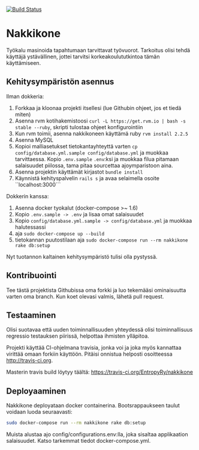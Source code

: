 [![Build Status](https://travis-ci.org/EntropyRy/nakkikone.svg)](https://travis-ci.org/EntropyRy/nakkikone)

# Nakkikone

Työkalu masinoida tapahtumaan tarvittavat työvuorot. Tarkoitus olisi tehdä käyttäjä ystävällinen, jottei tarvitsi korkeakoulututkintoa tämän käyttämiseen.

## Kehitysympäristön asennus

Ilman dokkeria:

1. Forkkaa ja kloonaa projekti itsellesi (lue Githubin ohjeet, jos et tiedä
   miten)
2. Asenna rvm kotihakemistoosi ```curl -L https://get.rvm.io | bash -s stable --ruby```, 
   skripti tulostaa ohjeet konfigurointiin
3. Kun rvm toimii, asenna nakkikoneen käyttämä ruby ```rvm install 2.2.5```
4. Asenna MySQL
5. Kopioi malliasetukset tietokantayhteyttä varten ```cp config/database.yml.sample config/database.yml``` ja muokkaa tarvittaessa. Kopio `.env.sample` `.env`:ksi ja muokkaa filua pitamaan salaisuudet piilossa, tama pitaa sourcettaa ajoymparistoon aina.
6. Asenna projektin käyttämät kirjastot ```bundle install```
7. Käynnistä kehityspalvelin ```rails s``` ja avaa selaimella osoite ``localhost:3000```

Dokkerin kanssa:

1. Asenna docker tyokalut (docker-compose >~ 1.6)
2. Kopio `.env.sample -> .env` ja lisaa omat salaisuudet
3. Kopio `config/database.yml.sample -> config/database.yml` ja muokkaa halutessassi
3. aja ```sudo docker-compose up --build```
4. tietokannan puutostilaan aja ```sudo docker-compose run --rm nakkikone rake db:setup```

Nyt tuotannon kaltainen kehitysympäristö tulisi olla pystyssä.

## Kontribuointi

Tee tästä projektista Githubissa oma forkki ja luo tekemääsi ominaisuutta varten oma branch. Kun koet olevasi valmis, lähetä pull request.

## Testaaminen

Olisi suotavaa että uuden toiminnallisuuden yhteydessä olisi toiminnallisuus regressio testauksen piirissä, helpottaa ihmisten ylläpitoa.

Projekti käyttää CI-ohjelmana travisia, jonka voi ja joka myös kannattaa virittää omaan forkiin käyttöön. Pitäisi onnistua helposti osoitteessa http://travis-ci.org.

Masterin travis build löytyy täältä: https://travis-ci.org/EntropyRy/nakkikone

## Deployaaminen

Nakkikone deployataan docker containerina. Bootsrappaukseen taulut voidaan luoda seuraavasti:

```sh
sudo docker-compose run --rm nakkikone rake db:setup
```

Muista alustaa ajo config/configurations.env:lla, joka sisaltaa applikaation salaisuudet. Katso tarkemmat tiedot docker-compose.yml.
